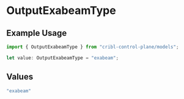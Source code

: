 # OutputExabeamType

## Example Usage

```typescript
import { OutputExabeamType } from "cribl-control-plane/models";

let value: OutputExabeamType = "exabeam";
```

## Values

```typescript
"exabeam"
```